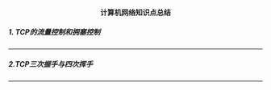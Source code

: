 <h4 align="center">计算机网络知识点总结</h4>

##### 1. TCP的流量控制和拥塞控制

------

> [TCP的流量控制和拥塞控制]: https://blog.csdn.net/yechaodechuntian/article/details/25429143

##### 2.TCP三次握手与四次挥手

---

>[TCP为什么需要3次握手与4次挥手]: https://blog.csdn.net/xifeijian/article/details/12777187
>[TCP建立连接为什么是三次握手，为什么不是两次或四次]: https://blog.csdn.net/to_be_better/article/details/54885684

